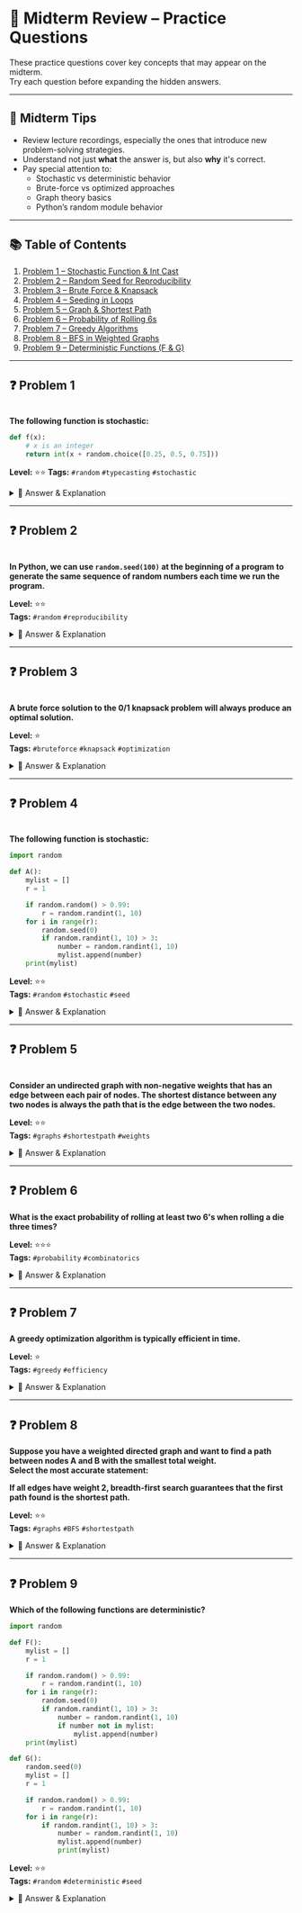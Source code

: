 
# 🧠 Midterm Review – Practice Questions

These practice questions cover key concepts that may appear on the midterm.  
Try each question before expanding the hidden answers.

---

## 📌 Midterm Tips

- Review lecture recordings, especially the ones that introduce new problem-solving strategies.
- Understand not just **what** the answer is, but also **why** it's correct.
- Pay special attention to:
  - Stochastic vs deterministic behavior
  - Brute-force vs optimized approaches
  - Graph theory basics
  - Python’s random module behavior

---


## 📚 Table of Contents

1. [Problem 1 – Stochastic Function & Int Cast](#problem-1)  
2. [Problem 2 – Random Seed for Reproducibility](#problem-2)  
3. [Problem 3 – Brute Force & Knapsack](#problem-3)  
4. [Problem 4 – Seeding in Loops](#problem-4)  
5. [Problem 5 – Graph & Shortest Path](#problem-5)  
6. [Problem 6 – Probability of Rolling 6s](#problem-6)  
7. [Problem 7 – Greedy Algorithms](#problem-7)  
8. [Problem 8 – BFS in Weighted Graphs](#problem-8)  
9. [Problem 9 – Deterministic Functions (F & G)](#problem-9)

---

## ❓ Problem 1  
<a name="problem-1-1"></a>  
**The following function is stochastic:**  
```python
def f(x):
    # x is an integer
    return int(x + random.choice([0.25, 0.5, 0.75]))
```

**Level:** ⭐⭐ 
**Tags:** `#random` `#typecasting` `#stochastic`

<details>
<summary>🔎 Answer & Explanation</summary>

**❌ Answer: False**  
**Explanation:**  
Although `random.choice()` is random, each option rounds down to 0 when cast to `int`, so the output is always just `x`. This makes it **deterministic**, not stochastic.

</details>

---

## ❓ Problem 2  
<a name="problem-1-2"></a>  
**In Python, we can use `random.seed(100)` at the beginning of a program to generate the same sequence of random numbers each time we run the program.**

**Level:** ⭐⭐  
**Tags:** `#random` `#reproducibility`

<details>
<summary>🔎 Answer & Explanation</summary>

**✅ Answer: True**  
**Explanation:**  
Seeding the random number generator ensures the same sequence of values across runs — this is crucial for testing and debugging stochastic processes.

</details>

---

## ❓ Problem 3  
<a name="problem-1-3"></a>  
**A brute force solution to the 0/1 knapsack problem will always produce an optimal solution.**

**Level:** ⭐  
**Tags:** `#bruteforce` `#knapsack` `#optimization`

<details>
<summary>🔎 Answer & Explanation</summary>

**✅ Answer: True**  
**Explanation:**  
Brute-force tries all possible combinations of items, so it’s guaranteed to find the best one — though it’s computationally inefficient.

</details>

---

## ❓ Problem 4  
<a name="problem-1-4"></a>  
**The following function is stochastic:**  
```python
import random

def A():
    mylist = []
    r = 1

    if random.random() > 0.99:
        r = random.randint(1, 10)
    for i in range(r):
        random.seed(0)
        if random.randint(1, 10) > 3:
            number = random.randint(1, 10)
            mylist.append(number)
    print(mylist)
```

**Level:** ⭐⭐  
**Tags:** `#random` `#stochastic` `#seed`

<details>
<summary>🔎 Answer & Explanation</summary>

**❌ Answer: False**  
**Explanation:** Despite using random.random() initially, the seed is reset inside the loop, making the outcome consistent every time. The condition for r rarely changes, and even if it does, it produces deterministic output due to the fixed seed.
</details>


---

## ❓ Problem 5  
<a name="problem-1-5"></a>  
**Consider an undirected graph with non-negative weights that has an edge between each pair of nodes. The shortest distance between any two nodes is always the path that is the edge between the two nodes.**

**Level:** ⭐⭐  
**Tags:** `#graphs` `#shortestpath` `#weights`

<details>
<summary>🔎 Answer & Explanation</summary>

**❌ Answer: False**  
**Explanation:**  
Even in a fully connected graph, an indirect path may be shorter if its total weight is smaller. Direct edges are not always the shortest.

</details>

---

## ❓ Problem 6  
**What is the exact probability of rolling at least two 6's when rolling a die three times?**

**Level:** ⭐⭐⭐  
**Tags:** `#probability` `#combinatorics`

<details>
<summary>🔎 Answer & Explanation</summary>

**✅ Answer: 2/27**  
**Explanation:**  
## 📝 Summary of Steps – Probability of Rolling at Least Two 6s (3 rolls)

1. **Total Outcomes:**
   - When rolling a die 3 times, there are:
6 × 6 × 6 = 216 total possible outcomes.


---

2. **Break into Cases:**

- **Case A:** Exactly **two 6s**.  
- **Case B:** Exactly **three 6s**.

---

3. **Case A: Exactly two 6s**

- **Step 1:** Choose **2 positions** for the 6s:
C(3, 2) = 3 ways

- **Step 2:** The **remaining position** must **not be a 6**:
  - Possible values = **1, 2, 3, 4, 5** → **5 options**.

- **Total outcomes for Case A:**
3 × 5 = 15 favorable outcomes

---

4. **Case B: Exactly three 6s**

- Only **one outcome**:
(6, 6, 6)


---

5. **Total favorable outcomes:**
15 (Case A) + 1 (Case B) = 16


---

6. **Calculate the probability:**
Probability = favorable / total = 16 / 216 = 2 / 27

</details>

---

## ❓ Problem 7  
**A greedy optimization algorithm is typically efficient in time.**

**Level:** ⭐  
**Tags:** `#greedy` `#efficiency`

<details>
<summary>🔎 Answer & Explanation</summary>

**✅ Answer:True**  
**Explanation:**  
Greedy algorithms are designed to make local optimal choices at each step, usually resulting in low computational cost. However, they don't always produce globally optimal solutions.

</details>

---

## ❓ Problem 8  
**Suppose you have a weighted directed graph and want to find a path between nodes A and B with the smallest total weight.**  
**Select the most accurate statement:**

**If all edges have weight 2, breadth-first search guarantees that the first path found is the shortest path.**

**Level:** ⭐⭐  
**Tags:** `#graphs` `#BFS` `#shortestpath`

<details>
<summary>🔎 Answer & Explanation</summary>

**✅ Answer: True**  
**Explanation:**  
If all edge weights are equal, finding the path with the fewest edges is equivalent to finding the path with the least total weight. BFS guarantees the shortest path in unweighted (or uniformly weighted) graphs.

</details>

---

## ❓ Problem 9  
**Which of the following functions are deterministic?**
```python
import random

def F():
    mylist = []
    r = 1

    if random.random() > 0.99:
        r = random.randint(1, 10)
    for i in range(r):
        random.seed(0)
        if random.randint(1, 10) > 3:
            number = random.randint(1, 10)
            if number not in mylist:
                mylist.append(number)
    print(mylist)

def G():  
    random.seed(0)
    mylist = []
    r = 1

    if random.random() > 0.99:
        r = random.randint(1, 10)
    for i in range(r):
        if random.randint(1, 10) > 3:
            number = random.randint(1, 10)
            mylist.append(number)
            print(mylist)
```

**Level:** ⭐⭐  
**Tags:** `#random` `#deterministic` `#seed`

<details>
<summary>🔎 Answer & Explanation</summary>

**✅ Answer: Both F and G**  
**Explanation:**  
- `F()` resets the seed inside the loop — every time producing the same random values.
- `G()` sets the seed once, and all randomness is reproducible from that seed.
So both functions produce the **same output every run**, making them **deterministic**.

</details>
